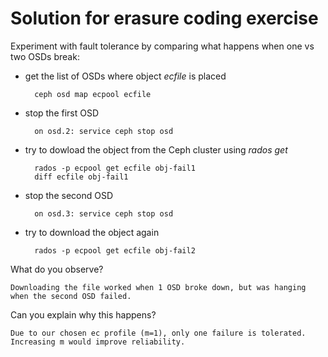 Solution for erasure coding exercise
===============================

Experiment with fault tolerance by comparing what happens when one vs two OSDs
break:

* get the list of OSDs where object *ecfile* is placed

        ceph osd map ecpool ecfile

* stop the first OSD

        on osd.2: service ceph stop osd

* try to dowload the object from the Ceph cluster using *rados get*

        rados -p ecpool get ecfile obj-fail1
        diff ecfile obj-fail1

* stop the second OSD

        on osd.3: service ceph stop osd
    
* try to download the object again

        rados -p ecpool get ecfile obj-fail2

What do you observe?

    Downloading the file worked when 1 OSD broke down, but was hanging when the second OSD failed.

Can you explain why this happens?

    Due to our chosen ec profile (m=1), only one failure is tolerated.
    Increasing m would improve reliability.

